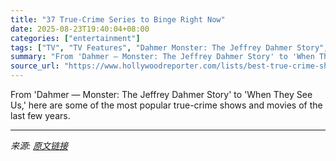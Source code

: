 ```yaml
---
title: "37 True-Crime Series to Binge Right Now"
date: 2025-08-23T19:40:04+08:00
categories: ["entertainment"]
tags: ["TV", "TV Features", "Dahmer Monster: The Jeffrey Dahmer Story", "Feud: Capote vs. The Swans", "Griselda", "Monsters: The Lyle and Erik Menendez Story", "The Dropout", "True crime"]
summary: "From 'Dahmer — Monster: The Jeffrey Dahmer Story' to 'When They See Us,' here are some of the most popular true-crime shows and movies of the last few years."
source_url: "https://www.hollywoodreporter.com/lists/best-true-crime-shows-stream/"
---
```


From 'Dahmer — Monster: The Jeffrey Dahmer Story' to 'When They See Us,' here are some of the most popular true-crime shows and movies of the last few years.

---

*来源: [原文链接](https://www.hollywoodreporter.com/lists/best-true-crime-shows-stream/)*
